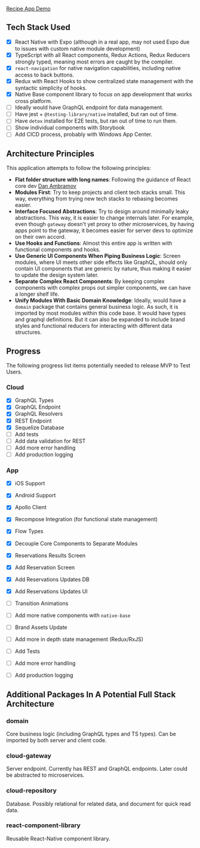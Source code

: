 [Recipe App Demo](./recipe-app-demo.gif)

## Tech Stack Used

- [x] React Native with Expo (although in a real app, may not used Expo due to issues with custom native module development)
- [x] TypeScript with all React components, Redux Actions, Redux Reducers strongly typed, meaning most errors are caught by the compiler.
- [x] `react-navigation` for native navigation capabilities, including native access to back buttons.
- [x] Redux with React Hooks to show centralized state management with the syntactic simplicity of hooks.
- [x] Native Base component library to focus on app development that works cross platform.
- [ ] Ideally would have GraphQL endpoint for data management.
- [ ] Have jest + `@testing-library/native` installed, but ran out of time.
- [ ] Have `detox` installed for E2E tests, but ran out of time to run them.
- [ ] Show individual components with Storybook
- [ ] Add CICD process, probably with Windows App Center.

## Architecture Principles

This application attempts to follow the following principles:

- **Flat folder structure with long names**: Following the guidance of React core dev [Dan Ambramov](https://twitter.com/dan_abramov/status/1145354949871767552)
- **Modules First**: Try to keep projects and client tech stacks small. This way, everything from trying new tech stacks to rebasing becomes easier.
- **Interface Focused Abstractions**: Try to design around minimally leaky abstractions. This way, it is easier to change internals later. For example, even though `gateway` doesn't yet proxy to other microservices, by having apps point to the gateway, it becomes easier for server devs to optimize on their own accord.
- **Use Hooks and Functions**: Almost this entire app is written with functional components and hooks.
- **Use Generic UI Components When Piping Business Logic**: Screen modules, where UI meets other side effects like GraphQL, should only contain UI components that are generic by nature, thus making it easier to update the design system later.
- **Separate Complex React Components**: By keeping complex components with complex props out simpler components, we can have a longer shelf life.
- **Unify Modules With Basic Domain Knowledge**: Ideally, would have a `domain` package that contains general business logic. As such, it is imported by most modules within this code base. It would have types and graphql definitions. But it can also be expanded to include brand styles and functional reducers for interacting with different data structures.

## Progress

The following progress list items potentially needed to release MVP to Test Users.

### Cloud

- [x] GraphQL Types
- [x] GraphQL Endpoint
- [x] GraphQL Resolvers
- [x] REST Endpoint
- [x] Sequelize Database
- [ ] Add tests
- [ ] Add data validation for REST
- [ ] Add more error handling
- [ ] Add production logging

### App

- [x] iOS Support
- [x] Android Support
- [x] Apollo Client
- [x] Recompose Integration (for functional state management)
- [x] Flow Types
- [x] Decouple Core Components to Separate Modules
- [x] Reservations Results Screen
- [x] Add Reservation Screen
- [x] Add Reservations Updates DB
- [x] Add Reservations Updates UI
- [ ] Transition Animations
- [ ] Add more native components with `native-base`
- [ ] Brand Assets Update
- [ ] Add more in depth state management (Redux/RxJS)
- [ ] Add Tests
- [ ] Add more error handling
- [ ] Add production logging


## Additional Packages In A Potential Full Stack Architecture

### domain

Core business logic (including GraphQL types and TS types). Can be imported by both server and client code.

### cloud-gateway

Server endpoint. Currently has REST and GraphQL endpoints. Later could be abstracted to microservices.

### cloud-repository

Database. Possibly relational for related data, and document for quick read data.

### react-component-library

Reusable React-Native component library.
